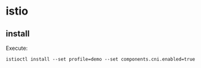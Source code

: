 # istio

## install

Execute:

```
istioctl install --set profile=demo --set components.cni.enabled=true
```
